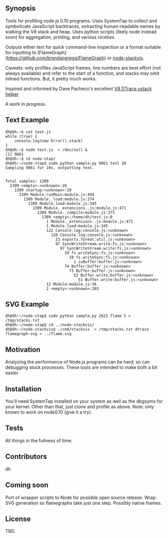 ## Synopsis

Tools for profiling node.js 0.10  programs.  Uses SystemTap to collect and symbolicate JavaScript backtraces, extracting human-readable names by walking the V8 stack and heap.  Uses python scripts (likely node instead soon) for aggregation, printing, and various niceties. 

Outputs either text for quick command-line inspection or a format suitable for inputting to [FlameGraph] (https://github.com/brendangregg/FlameGraph) or [node-stackvis](https://github.com/joyent/node-stackvis).

Caveats: only profiles JavaScript frames, line numbers are best effort (not always available) and refer to the start of a function, and stacks may omit inlined functions. But, it pretty much works.  

Inspired and informed by Dave Pacheco's excellent [V8 DTrace ustack helper](https://www.joyent.com/blog/understanding-dtrace-ustack-helpers) 

A work in progress.

## Text Example
```
dh@dh:~$ cat test.js
while (true) {
    console.log(new Error().stack)
}
dh@dh:~$ node test.js  > /dev/null &
[1] 9861
dh@dh:~$ cd node-stap/
dh@dh:~/node-stap$ sudo python sample.py 9861 text 10 
Sampling 9861 for 10s, outputting text.


Total samples: 1309
  1309 <empty>:<unknown>:26
    1309 startup:<unknown>:29
      1309 Module.runMain:module.js:494
        1309 Module._load:module.js:274
          1309 Module.load:module.js:345
            1309 Module._extensions..js:module.js:471
              1309 Module._compile:module.js:373
                1309 <empty>:/home/dh/test.js:0
                  1 Module._extensions..js:module.js:471
                  1 Module.load:module.js:345
                  122 Console.log:console.js:<unknown>
                    120 Console.log:console.js:<unknown>
                      23 exports.format:util.js:<unknown>
                      97 SyncWriteStream.write:fs.js:<unknown>
                        97 SyncWriteStream.write:fs.js:<unknown>
                          19 fs.writeSync:fs.js:<unknown>
                            19 fs.writeSync:fs.js:<unknown>
                              1 isBuffer:buffer.js:<unknown>
                          74 Buffer:buffer.js:<unknown>
                            73 Buffer:buffer.js:<unknown>
                              52 Buffer.write:buffer.js:<unknown>
                                51 Buffer.write:buffer.js:<unknown>
                  12 Module:module.js:36
                  2 <empty>:<unknown>:203
```

## SVG Example

```
dh@dh:~/node-stap$ sudo python sample.py 2622 flame 5 > /tmp/stacks.txt 
dh@dh:~/node-stap$ cd ../node-stackvis/
dh@dh:~/node-stackvis$ ./cmd/stackvis  < /tmp/stacks.txt dtrace flamegraph-svg > ../flame.svg
```

## Motivation

Analyzing the performance of Node.js programs can be hard; so can debugging stuck processes.  These tools are intended to make both a bit easier.

## Installation

You'll need SystemTap installed on your system as well as the dbgsyms for your kernel.  Other than that, just clone and profile as above.  Note: only known to work on node0.10 (give it a try).

## Tests

All things in the fullness of time.

## Contributors

dh

## Coming soon

Port of wrapper scripts to Node for possible open source release.  Wrap SVG generation so flamegraphs take just one step.  Possibly native frames.

## License

TBD.
